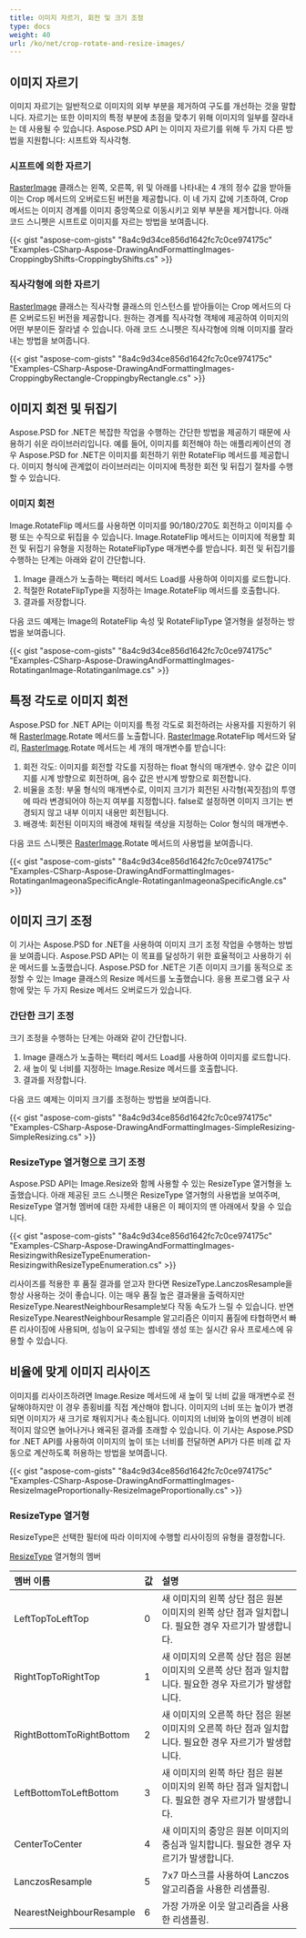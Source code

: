 ```yaml
---
title: 이미지 자르기, 회전 및 크기 조정
type: docs
weight: 40
url: /ko/net/crop-rotate-and-resize-images/
---
```


## **이미지 자르기**
이미지 자르기는 일반적으로 이미지의 외부 부분을 제거하여 구도를 개선하는 것을 말합니다. 자르기는 또한 이미지의 특정 부분에 초점을 맞추기 위해 이미지의 일부를 잘라내는 데 사용될 수 있습니다. Aspose.PSD API 는 이미지 자르기를 위해 두 가지 다른 방법을 지원합니다: 시프트와 직사각형.
### **시프트에 의한 자르기**
[RasterImage](https://reference.aspose.com/psd/net/aspose.psd/rasterimage) 클래스는 왼쪽, 오른쪽, 위 및 아래를 나타내는 4 개의 정수 값을 받아들이는 Crop 메서드의 오버로드된 버전을 제공합니다. 이 네 가지 값에 기초하여, Crop 메서드는 이미지 경계를 이미지 중앙쪽으로 이동시키고 외부 부분을 제거합니다. 아래 코드 스니펫은 시프트로 이미지를 자르는 방법을 보여줍니다.


{{< gist "aspose-com-gists" "8a4c9d34ce856d1642fc7c0ce974175c" "Examples-CSharp-Aspose-DrawingAndFormattingImages-CroppingbyShifts-CroppingbyShifts.cs" >}}
### **직사각형에 의한 자르기**
[RasterImage](https://reference.aspose.com/psd/net/aspose.psd/rasterimage) 클래스는 직사각형 클래스의 인스턴스를 받아들이는 Crop 메서드의 다른 오버로드된 버전을 제공합니다. 원하는 경계를 직사각형 객체에 제공하여 이미지의 어떤 부분이든 잘라낼 수 있습니다. 아래 코드 스니펫은 직사각형에 의해 이미지를 잘라내는 방법을 보여줍니다.


{{< gist "aspose-com-gists" "8a4c9d34ce856d1642fc7c0ce974175c" "Examples-CSharp-Aspose-DrawingAndFormattingImages-CroppingbyRectangle-CroppingbyRectangle.cs" >}}
## **이미지 회전 및 뒤집기**
Aspose.PSD for .NET은 복잡한 작업을 수행하는 간단한 방법을 제공하기 때문에 사용하기 쉬운 라이브러리입니다. 예를 들어, 이미지를 회전해야 하는 애플리케이션의 경우 Aspose.PSD for .NET은 이미지를 회전하기 위한 RotateFlip 메서드를 제공합니다. 이미지 형식에 관계없이 라이브러리는 이미지에 특정한 회전 및 뒤집기 절차를 수행할 수 있습니다.
### **이미지 회전**
Image.RotateFlip 메서드를 사용하면 이미지를 90/180/270도 회전하고 이미지를 수평 또는 수직으로 뒤집을 수 있습니다. Image.RotateFlip 메서드는 이미지에 적용할 회전 및 뒤집기 유형을 지정하는 RotateFlipType 매개변수를 받습니다. 회전 및 뒤집기를 수행하는 단계는 아래와 같이 간단합니다.

1. Image 클래스가 노출하는 팩터리 메서드 Load를 사용하여 이미지를 로드합니다.
1. 적절한 RotateFlipType을 지정하는 Image.RotateFlip 메서드를 호출합니다.
1. 결과를 저장합니다.

다음 코드 예제는 Image의 RotateFlip 속성 및 RotateFlipType 열거형을 설정하는 방법을 보여줍니다.


{{< gist "aspose-com-gists" "8a4c9d34ce856d1642fc7c0ce974175c" "Examples-CSharp-Aspose-DrawingAndFormattingImages-RotatinganImage-RotatinganImage.cs" >}}
## **특정 각도로 이미지 회전**
Aspose.PSD for .NET API는 이미지를 특정 각도로 회전하려는 사용자를 지원하기 위해 [RasterImage](https://reference.aspose.com/psd/net/aspose.psd/rasterimage).Rotate 메서드를 노출합니다. [RasterImage](https://reference.aspose.com/psd/net/aspose.psd/rasterimage).RotateFlip 메서드와 달리, [RasterImage](https://reference.aspose.com/psd/net/aspose.psd/rasterimage).Rotate 메서드는 세 개의 매개변수를 받습니다:

1. 회전 각도: 이미지를 회전할 각도를 지정하는 float 형식의 매개변수. 양수 값은 이미지를 시계 방향으로 회전하며, 음수 값은 반시계 방향으로 회전합니다.
1. 비율을 조정: 부울 형식의 매개변수로, 이미지 크기가 회전된 사각형(꼭짓점)의 투영에 따라 변경되어야 하는지 여부를 지정합니다. false로 설정하면 이미지 크기는 변경되지 않고 내부 이미지 내용만 회전됩니다.
1. 배경색: 회전된 이미지의 배경에 채워질 색상을 지정하는 Color 형식의 매개변수.

다음 코드 스니펫은 [RasterImage](https://reference.aspose.com/psd/net/aspose.psd/rasterimage).Rotate 메서드의 사용법을 보여줍니다.


{{< gist "aspose-com-gists" "8a4c9d34ce856d1642fc7c0ce974175c" "Examples-CSharp-Aspose-DrawingAndFormattingImages-RotatinganImageonaSpecificAngle-RotatinganImageonaSpecificAngle.cs" >}}
## **이미지 크기 조정**
이 기사는 Aspose.PSD for .NET을 사용하여 이미지 크기 조정 작업을 수행하는 방법을 보여줍니다. Aspose.PSD API는 이 목표를 달성하기 위한 효율적이고 사용하기 쉬운 메서드를 노출했습니다. Aspose.PSD for .NET은 기존 이미지 크기를 동적으로 조정할 수 있는 Image 클래스의 Resize 메서드를 노출했습니다. 응용 프로그램 요구 사항에 맞는 두 가지 Resize 메서드 오버로드가 있습니다.
### **간단한 크기 조정**
크기 조정을 수행하는 단계는 아래와 같이 간단합니다.

1. Image 클래스가 노출하는 팩터리 메서드 Load를 사용하여 이미지를 로드합니다.
1. 새 높이 및 너비를 지정하는 Image.Resize 메서드를 호출합니다.
1. 결과를 저장합니다.

다음 코드 예제는 이미지 크기를 조정하는 방법을 보여줍니다.


{{< gist "aspose-com-gists" "8a4c9d34ce856d1642fc7c0ce974175c" "Examples-CSharp-Aspose-DrawingAndFormattingImages-SimpleResizing-SimpleResizing.cs" >}}
### **ResizeType 열거형으로 크기 조정**
Aspose.PSD API는 Image.Resize와 함께 사용할 수 있는 ResizeType 열거형을 노출했습니다. 아래 제공된 코드 스니펫은 ResizeType 열거형의 사용법을 보여주며, ResizeType 열거형 멤버에 대한 자세한 내용은 이 페이지의 맨 아래에서 찾을 수 있습니다.


{{< gist "aspose-com-gists" "8a4c9d34ce856d1642fc7c0ce974175c" "Examples-CSharp-Aspose-DrawingAndFormattingImages-ResizingwithResizeTypeEnumeration-ResizingwithResizeTypeEnumeration.cs" >}}



리사이즈를 적용한 후 품질 결과를 얻고자 한다면 ResizeType.LanczosResample을 항상 사용하는 것이 좋습니다. 이는 매우 품질 높은 결과물을 출력하지만 ResizeType.NearestNeighbourResample보다 작동 속도가 느릴 수 있습니다. 반면 ResizeType.NearestNeighbourResample 알고리즘은 이미지 품질에 타협하면서 빠른 리사이징에 사용되며, 성능이 요구되는 썸네일 생성 또는 실시간 유사 프로세스에 유용할 수 있습니다.
## **비율에 맞게 이미지 리사이즈**
이미지를 리사이즈하려면 Image.Resize 메서드에 새 높이 및 너비 값을 매개변수로 전달해야하지만 이 경우 종횡비를 직접 계산해야 합니다. 이미지의 너비 또는 높이가 변경되면 이미지가 새 크기로 채워지거나 축소됩니다. 이미지의 너비와 높이의 변경이 비례적이지 않으면 늘어나거나 왜곡된 결과를 초래할 수 있습니다. 이 기사는 Aspose.PSD for .NET API를 사용하여 이미지의 높이 또는 너비를 전달하면 API가 다른 비례 값 자동으로 계산하도록 허용하는 방법을 보여줍니다.


{{< gist "aspose-com-gists" "8a4c9d34ce856d1642fc7c0ce974175c" "Examples-CSharp-Aspose-DrawingAndFormattingImages-ResizeImageProportionally-ResizeImageProportionally.cs" >}}
### **ResizeType 열거형**
ResizeType은 선택한 필터에 따라 이미지에 수행할 리사이징의 유형을 결정합니다.

[ResizeType](https://reference.aspose.com/psd/net/aspose.psd/resizetype) 열거형의 멤버

|**멤버 이름**|**값**|**설명**|
| :- | :- | :- |
|LeftTopToLeftTop|0|새 이미지의 왼쪽 상단 점은 원본 이미지의 왼쪽 상단 점과 일치합니다. 필요한 경우 자르기가 발생합니다.|
|RightTopToRightTop|1|새 이미지의 오른쪽 상단 점은 원본 이미지의 오른쪽 상단 점과 일치합니다. 필요한 경우 자르기가 발생합니다.|
|RightBottomToRightBottom|2|새 이미지의 오른쪽 하단 점은 원본 이미지의 오른쪽 하단 점과 일치합니다. 필요한 경우 자르기가 발생합니다.|
|LeftBottomToLeftBottom|3|새 이미지의 왼쪽 하단 점은 원본 이미지의 왼쪽 하단 점과 일치합니다. 필요한 경우 자르기가 발생합니다.|
|CenterToCenter|4|새 이미지의 중앙은 원본 이미지의 중심과 일치합니다. 필요한 경우 자르기가 발생합니다.|
|LanczosResample|5|7x7 마스크를 사용하여 Lanczos 알고리즘을 사용한 리샘플링.|
|NearestNeighbourResample|6|가장 가까운 이웃 알고리즘을 사용한 리샘플링.|
